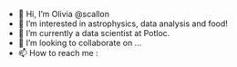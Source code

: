 - 👋 Hi, I’m Olivia @scallon
- 👀 I’m interested in astrophysics, data analysis and food!
- 🌱 I’m currently a data scientist at Potloc.  
- 💞️ I’m looking to collaborate on ...
- 📫 How to reach me : 

<!---
scallon/scallon is a ✨ special ✨ repository because its `README.md` (this file) appears on your GitHub profile.
You can click the Preview link to take a look at your changes.
--->
